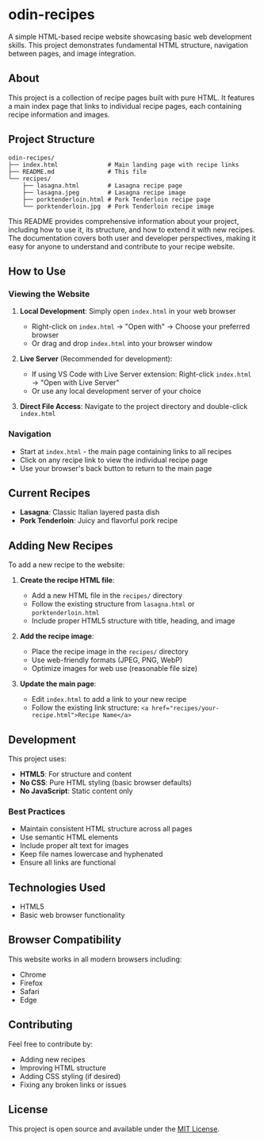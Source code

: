 # odin-recipes

A simple HTML-based recipe website showcasing basic web development skills. This project demonstrates fundamental HTML structure, navigation between pages, and image integration.

## About

This project is a collection of recipe pages built with pure HTML. It features a main index page that links to individual recipe pages, each containing recipe information and images.

## Project Structure

```
odin-recipes/
├── index.html              # Main landing page with recipe links
├── README.md               # This file
└── recipes/
    ├── lasagna.html        # Lasagna recipe page
    ├── lasagna.jpeg        # Lasagna recipe image
    ├── porktenderloin.html # Pork Tenderloin recipe page
    └── porktenderloin.jpg  # Pork Tenderloin recipe image
```

This README provides comprehensive information about your project, including how to use it, its structure, and how to extend it with new recipes. The documentation covers both user and developer perspectives, making it easy for anyone to understand and contribute to your recipe website.

## How to Use

### Viewing the Website

1. **Local Development**: Simply open `index.html` in your web browser
   - Right-click on `index.html` → "Open with" → Choose your preferred browser
   - Or drag and drop `index.html` into your browser window

2. **Live Server** (Recommended for development):
   - If using VS Code with Live Server extension: Right-click `index.html` → "Open with Live Server"
   - Or use any local development server of your choice

3. **Direct File Access**: Navigate to the project directory and double-click `index.html`

### Navigation

- Start at `index.html` - the main page containing links to all recipes
- Click on any recipe link to view the individual recipe page
- Use your browser's back button to return to the main page

## Current Recipes

- **Lasagna**: Classic Italian layered pasta dish
- **Pork Tenderloin**: Juicy and flavorful pork recipe

## Adding New Recipes

To add a new recipe to the website:

1. **Create the recipe HTML file**:
   - Add a new HTML file in the `recipes/` directory
   - Follow the existing structure from `lasagna.html` or `porktenderloin.html`
   - Include proper HTML5 structure with title, heading, and image

2. **Add the recipe image**:
   - Place the recipe image in the `recipes/` directory
   - Use web-friendly formats (JPEG, PNG, WebP)
   - Optimize images for web use (reasonable file size)

3. **Update the main page**:
   - Edit `index.html` to add a link to your new recipe
   - Follow the existing link structure: `<a href="recipes/your-recipe.html">Recipe Name</a>`

## Development

This project uses:
- **HTML5**: For structure and content
- **No CSS**: Pure HTML styling (basic browser defaults)
- **No JavaScript**: Static content only

### Best Practices

- Maintain consistent HTML structure across all pages
- Use semantic HTML elements
- Include proper alt text for images
- Keep file names lowercase and hyphenated
- Ensure all links are functional

## Technologies Used

- HTML5
- Basic web browser functionality

## Browser Compatibility

This website works in all modern browsers including:
- Chrome
- Firefox
- Safari
- Edge

## Contributing

Feel free to contribute by:
- Adding new recipes
- Improving HTML structure
- Adding CSS styling (if desired)
- Fixing any broken links or issues

## License

This project is open source and available under the [MIT License](LICENSE).